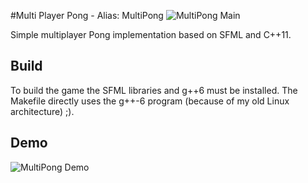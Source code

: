 #Multi Player Pong - Alias: MultiPong
![MultiPong Main](https://woergi.github.io/MultiPong/MultiPong.jpg)

Simple multiplayer Pong implementation based on SFML and C++11. 

## Build

To build the game the SFML libraries and g++6 must be installed. 
The Makefile directly uses the g++-6 program (because of my old 
Linux architecture) ;).

## Demo
![MultiPong Demo](https://woergi.github.io/MultiPong/MultiPong.gif)

